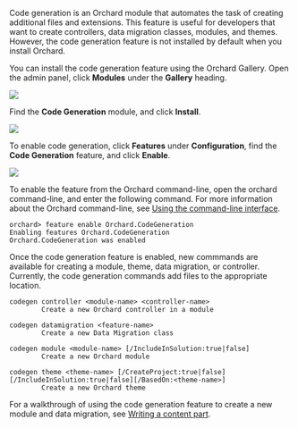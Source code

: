 
Code generation is an Orchard module that automates the task of creating additional files and extensions. This feature is useful for developers that want to create controllers, data migration classes, modules, and themes. However, the code generation feature is not installed by default when you install Orchard.

You can install the code generation feature using the Orchard Gallery. Open the admin panel, click **Modules** under the **Gallery** heading.

![](../Upload/screenshots_675/gallery_modules_675.PNG)

Find the **Code Generation** module, and click **Install**.

![](../Upload/screenshots_675/gallery_code_generation_675.png)

To enable code generation, click **Features** under **Configuration**, find the **Code Generation** feature, and click **Enable**.

![](../Upload/screenshots/enable_codegen.png)

To enable the feature from the Orchard command-line, open the orchard command-line, and enter the following command. For more information about the Orchard command-line, see [Using the command-line interface](Using-the-command-line-interface).

    
    orchard> feature enable Orchard.CodeGeneration
    Enabling features Orchard.CodeGeneration
    Orchard.CodeGeneration was enabled


Once the code generation feature is enabled, new commmands are available for creating a module, theme, data migration, or controller. Currently, the code generation commands add files to the appropriate location.

    
    codegen controller <module-name> <controller-name>
            Create a new Orchard controller in a module
    
    codegen datamigration <feature-name>
            Create a new Data Migration class
    
    codegen module <module-name> [/IncludeInSolution:true|false]
            Create a new Orchard module
    
    codegen theme <theme-name> [/CreateProject:true|false][/IncludeInSolution:true|false][/BasedOn:<theme-name>]
            Create a new Orchard theme


For a walkthrough of using the code generation feature to create a new module and data migration, see [Writing a content part](Writing-a-content-part).
